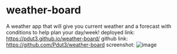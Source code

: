 # weather-board
A weather app that will give you current weather and a forecast with conditions to help plan your day/week!
deployed link: https://pdut3.github.io/weather-board/
github link: https://github.com/Pdut3/weather-board
screenshot: ![image](https://user-images.githubusercontent.com/115908348/230744445-6242265f-96a9-4ea5-a4da-dc8f658dba66.png)
